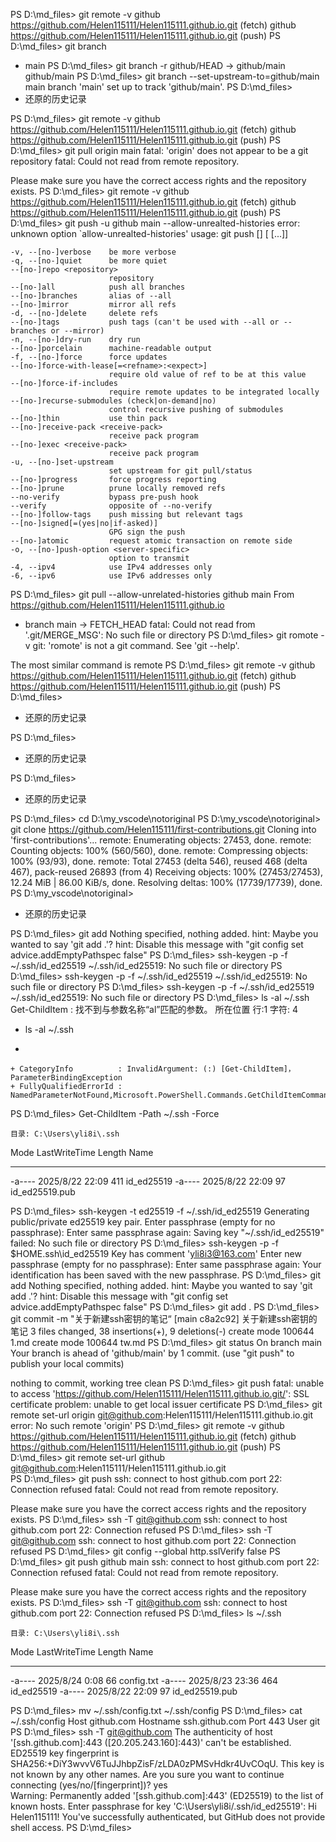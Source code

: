 
PS D:\md_files> git remote -v
github  https://github.com/Helen115111/Helen115111.github.io.git (fetch)
github  https://github.com/Helen115111/Helen115111.github.io.git (push)
PS D:\md_files> git branch
* main
PS D:\md_files> git branch -r
  github/HEAD -> github/main
  github/main
PS D:\md_files> git branch --set-upstream-to=github/main main
branch 'main' set up to track 'github/main'.
PS D:\md_files>
 *  还原的历史记录 

PS D:\md_files> git remote -v
github  https://github.com/Helen115111/Helen115111.github.io.git (fetch)
github  https://github.com/Helen115111/Helen115111.github.io.git (push)
PS D:\md_files> git pull origin main
fatal: 'origin' does not appear to be a git repository
fatal: Could not read from remote repository.

Please make sure you have the correct access rights
and the repository exists.
PS D:\md_files> git remote -v
github  https://github.com/Helen115111/Helen115111.github.io.git (fetch)
github  https://github.com/Helen115111/Helen115111.github.io.git (push)
PS D:\md_files> git push -u github main --allow-unrealted-histories
error: unknown option `allow-unrealted-histories'
usage: git push [<options>] [<repository> [<refspec>...]]

    -v, --[no-]verbose    be more verbose
    -q, --[no-]quiet      be more quiet
    --[no-]repo <repository>
                          repository
    --[no-]all            push all branches
    --[no-]branches       alias of --all
    --[no-]mirror         mirror all refs
    -d, --[no-]delete     delete refs
    --[no-]tags           push tags (can't be used with --all or --branches or --mirror)
    -n, --[no-]dry-run    dry run
    --[no-]porcelain      machine-readable output
    -f, --[no-]force      force updates
    --[no-]force-with-lease[=<refname>:<expect>]
                          require old value of ref to be at this value
    --[no-]force-if-includes
                          require remote updates to be integrated locally
    --[no-]recurse-submodules (check|on-demand|no)
                          control recursive pushing of submodules
    --[no-]thin           use thin pack
    --[no-]receive-pack <receive-pack>
                          receive pack program
    --[no-]exec <receive-pack>
                          receive pack program
    -u, --[no-]set-upstream
                          set upstream for git pull/status
    --[no-]progress       force progress reporting
    --[no-]prune          prune locally removed refs
    --no-verify           bypass pre-push hook
    --verify              opposite of --no-verify
    --[no-]follow-tags    push missing but relevant tags
    --[no-]signed[=(yes|no|if-asked)]
                          GPG sign the push
    --[no-]atomic         request atomic transaction on remote side
    -o, --[no-]push-option <server-specific>
                          option to transmit
    -4, --ipv4            use IPv4 addresses only
    -6, --ipv6            use IPv6 addresses only

PS D:\md_files> git pull --allow-unrelated-histories github main
From https://github.com/Helen115111/Helen115111.github.io
 * branch            main       -> FETCH_HEAD
fatal: Could not read from '.git/MERGE_MSG': No such file or directory
PS D:\md_files> git romote -v
git: 'romote' is not a git command. See 'git --help'.

The most similar command is
        remote
PS D:\md_files> git remote -v
github  https://github.com/Helen115111/Helen115111.github.io.git (fetch)
github  https://github.com/Helen115111/Helen115111.github.io.git (push)
PS D:\md_files>
 *  还原的历史记录 

PS D:\md_files> 
 *  还原的历史记录 

PS D:\md_files> 
 *  还原的历史记录 

PS D:\md_files> cd D:\my_vscode\notoriginal
PS D:\my_vscode\notoriginal> git clone https://github.com/Helen115111/first-contributions.git
Cloning into 'first-contributions'...
remote: Enumerating objects: 27453, done.
remote: Counting objects: 100% (560/560), done.
remote: Compressing objects: 100% (93/93), done.
remote: Total 27453 (delta 546), reused 468 (delta 467), pack-reused 26893 (from 4)
Receiving objects: 100% (27453/27453), 12.24 MiB | 86.00 KiB/s, done.
Resolving deltas: 100% (17739/17739), done.
PS D:\my_vscode\notoriginal> 
 *  还原的历史记录 

PS D:\md_files> git add
Nothing specified, nothing added.
hint: Maybe you wanted to say 'git add .'?
hint: Disable this message with "git config set advice.addEmptyPathspec false"
PS D:\md_files> ssh-keygen -p -f ~/.ssh/id_ed25519
~/.ssh/id_ed25519: No such file or directory
PS D:\md_files> ssh-keygen -p -f ~/.ssh/id_ed25519
~/.ssh/id_ed25519: No such file or directory
PS D:\md_files> ssh-keygen -p -f ~/.ssh/id_ed25519
~/.ssh/id_ed25519: No such file or directory
PS D:\md_files> ls -al ~/.ssh
Get-ChildItem : 找不到与参数名称“al”匹配的参数。
所在位置 行:1 字符: 4
+ ls -al ~/.ssh
+    ~~~
    + CategoryInfo          : InvalidArgument: (:) [Get-ChildItem]，ParameterBindingException
    + FullyQualifiedErrorId : NamedParameterNotFound,Microsoft.PowerShell.Commands.GetChildItemCommand

PS D:\md_files> Get-ChildItem -Path ~/.ssh -Force


    目录: C:\Users\yli8i\.ssh


Mode                 LastWriteTime         Length Name
----                 -------------         ------ ----
-a----         2025/8/22     22:09            411 id_ed25519
-a----         2025/8/22     22:09             97 id_ed25519.pub


PS D:\md_files> ssh-keygen -t ed25519 -f ~/.ssh/id_ed25519
Generating public/private ed25519 key pair.
Enter passphrase (empty for no passphrase):
Enter same passphrase again:
Saving key "~/.ssh/id_ed25519" failed: No such file or directory
PS D:\md_files> ssh-keygen -p -f $HOME\.ssh\id_ed25519
Key has comment 'yli8i3@163.com'
Enter new passphrase (empty for no passphrase):
Enter same passphrase again:
Your identification has been saved with the new passphrase.
PS D:\md_files> git add
Nothing specified, nothing added.
hint: Maybe you wanted to say 'git add .'?
hint: Disable this message with "git config set advice.addEmptyPathspec false"
PS D:\md_files> git add .
PS D:\md_files> git commit -m "关于新建ssh密钥的笔记“
[main c8a2c92] 关于新建ssh密钥的笔记
 3 files changed, 38 insertions(+), 9 deletions(-)
 create mode 100644 1.md
 create mode 100644 tw.md
PS D:\md_files> git status
On branch main
Your branch is ahead of 'github/main' by 1 commit.
  (use "git push" to publish your local commits)

nothing to commit, working tree clean
PS D:\md_files> git push
fatal: unable to access 'https://github.com/Helen115111/Helen115111.github.io.git/': SSL certificate problem: unable to get local issuer certificate
PS D:\md_files> git remote set-url origin git@github.com:Helen115111/Helen115111.github.io.git
error: No such remote 'origin'
PS D:\md_files> git remote -v
github  https://github.com/Helen115111/Helen115111.github.io.git (fetch)
github  https://github.com/Helen115111/Helen115111.github.io.git (push)
PS D:\md_files> git remote set-url github git@github.com:Helen115111/Helen115111.github.io.git                                              
PS D:\md_files> git push
ssh: connect to host github.com port 22: Connection refused
fatal: Could not read from remote repository.

Please make sure you have the correct access rights
and the repository exists.
PS D:\md_files> ssh -T git@github.com
ssh: connect to host github.com port 22: Connection refused
PS D:\md_files> ssh -T git@github.com
ssh: connect to host github.com port 22: Connection refused
PS D:\md_files> git config --global http.sslVerify false
PS D:\md_files> git push github main
ssh: connect to host github.com port 22: Connection refused
fatal: Could not read from remote repository.

Please make sure you have the correct access rights
and the repository exists.
PS D:\md_files> ssh -T git@github.com
ssh: connect to host github.com port 22: Connection refused
PS D:\md_files> ls ~/.ssh


    目录: C:\Users\yli8i\.ssh


Mode                 LastWriteTime         Length Name
----                 -------------         ------ ----
-a----         2025/8/24      0:08             66 config.txt
-a----         2025/8/23     23:36            464 id_ed25519
-a----         2025/8/22     22:09             97 id_ed25519.pub


PS D:\md_files> mv ~/.ssh/config.txt ~/.ssh/config
PS D:\md_files> cat ~/.ssh/config
Host github.com
  Hostname ssh.github.com
  Port 443
  User git
PS D:\md_files> ssh -T git@github.com
The authenticity of host '[ssh.github.com]:443 ([20.205.243.160]:443)' can't be established.
ED25519 key fingerprint is SHA256:+DiY3wvvV6TuJJhbpZisF/zLDA0zPMSvHdkr4UvCOqU.
This key is not known by any other names.
Are you sure you want to continue connecting (yes/no/[fingerprint])? yes                  
Warning: Permanently added '[ssh.github.com]:443' (ED25519) to the list of known hosts.
Enter passphrase for key 'C:\Users\yli8i/.ssh/id_ed25519': 
Hi Helen115111! You've successfully authenticated, but GitHub does not provide shell access.
PS D:\md_files> 